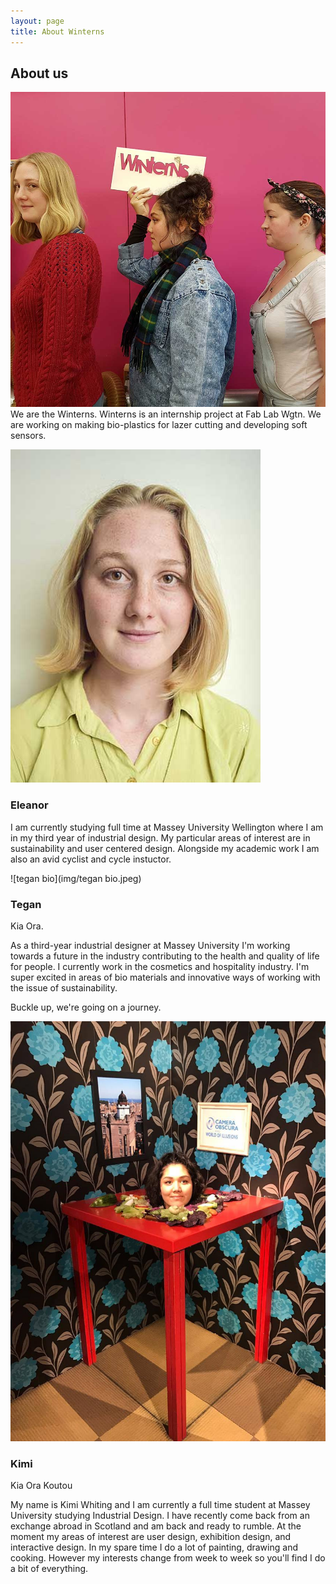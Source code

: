 ```yaml
---
layout: page
title: About Winterns
---
```

## About us

![grouppic](img/Winternintro.jpg)
We are the Winterns. Winterns is an internship project at Fab Lab Wgtn. We are working on making bio-plastics for lazer cutting and developing soft sensors.


![eleanor](img/eleanor.jpg)
### Eleanor
I am currently studying full time at Massey University Wellington where I am in my third year of industrial design. My particular areas of interest are in sustainability and user centered design.
Alongside my academic work I am also an avid cyclist and cycle instuctor. 

![tegan bio](img/tegan bio.jpeg)
### Tegan
Kia Ora. 

As a third-year industrial designer at Massey University I'm working towards a future in the industry contributing to the health and quality of life for people. I currently work in the cosmetics and hospitality industry. I'm super excited in areas of bio materials and innovative ways of working with the issue of sustainability.

Buckle up, we're going on a journey.

![kimi](img/kimiwoo.jpg) 
### Kimi
Kia Ora Koutou

My name is Kimi Whiting and I am currently a full time student at Massey University studying Industrial Design. I have recently come back from an exchange abroad in Scotland and am back and ready to rumble. At the moment my areas of interest are user design, exhibition design, and interactive design.
In my spare time I do a lot of painting, drawing and cooking. However my interests change from week to week so you'll find I do a bit of everything.


